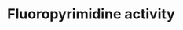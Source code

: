 ---
annotations:
- type: Pathway Ontology
  value: drug pathway
- type: Disease Ontology
  value: cancer
- type: Cell Type Ontology
  value: hepatocyte
- type: Pathway Ontology
  value: cancer pathway
authors:
- AlexanderPico
- MaintBot
- Khanspers
- Anwesha
- Evelo
- Egonw
- AaronCaine
- DeSl
- Mkutmon
- Etaglobin
- Fehrhart
- Eweitz
description: 'The main mechanism of 5-FU activation is conversion to fluorodeoxyuridine
  monophosphate (FdUMP) which inhibits the enzyme thymidylate synthase (TYMS), an
  important part of the folate-homocysteine cycle and purine and pyrimidine synthesis
  The conversion of 5-FU to FdUMP can occur via thymidylate phosphorylase (TYMP) to
  fluorodeoxyuridine (FUDR) and then by the action of thymidine kinase to FdUMP or
  indirectly via fluorouridine monophosphate (FUMP) or fluroridine (FUR) to fluorouridine
  diphosphate (FUDP) and then ribonucleotide reductase action to FdUDP and FdUMP.
  FUDP and FdUDP can also be converted to FUTP and FdUTP and incorporated into RNA
  and DNA respectively which also contributes to the pharmacodynamic actions of fluoropyrimidines.  Sources:
  [https://www.pharmgkb.org/pathway/PA150653776 PharmGKB:Fluoropyrimidine Pharmacokinetics],
  [https://www.pharmgkb.org/pathway/PA165291507 PharmGKB:Fluoropyrimidine Pharmacodynamics],
  [http://en.wikipedia.org/wiki/Fluorouracil Wikipedia:Fluorouracil]  Proteins on
  this pathway have targeted assays available via the [https://assays.cancer.gov/available_assays?wp_id=WP1601
  CPTAC Assay Portal]'
last-edited: 2021-12-09
organisms:
- Homo sapiens
redirect_from:
- /index.php/Pathway:WP1601
- /instance/WP1601
schema-jsonld:
- '@context': https://schema.org/
  '@id': https://wikipathways.github.io/pathways/WP1601.html
  '@type': Dataset
  creator:
    '@type': Organization
    name: WikiPathways
  description: 'The main mechanism of 5-FU activation is conversion to fluorodeoxyuridine
    monophosphate (FdUMP) which inhibits the enzyme thymidylate synthase (TYMS), an
    important part of the folate-homocysteine cycle and purine and pyrimidine synthesis
    The conversion of 5-FU to FdUMP can occur via thymidylate phosphorylase (TYMP)
    to fluorodeoxyuridine (FUDR) and then by the action of thymidine kinase to FdUMP
    or indirectly via fluorouridine monophosphate (FUMP) or fluroridine (FUR) to fluorouridine
    diphosphate (FUDP) and then ribonucleotide reductase action to FdUDP and FdUMP.
    FUDP and FdUDP can also be converted to FUTP and FdUTP and incorporated into RNA
    and DNA respectively which also contributes to the pharmacodynamic actions of
    fluoropyrimidines.  Sources: [https://www.pharmgkb.org/pathway/PA150653776 PharmGKB:Fluoropyrimidine
    Pharmacokinetics], [https://www.pharmgkb.org/pathway/PA165291507 PharmGKB:Fluoropyrimidine
    Pharmacodynamics], [http://en.wikipedia.org/wiki/Fluorouracil Wikipedia:Fluorouracil]  Proteins
    on this pathway have targeted assays available via the [https://assays.cancer.gov/available_assays?wp_id=WP1601
    CPTAC Assay Portal]'
  keywords:
  - ABCG2
  - 5-dFCR
  - GGH
  - PPAT
  - UPP2
  - dUMP
  - ABCC5
  - UPB1
  - Folate Cycle
  - DPYS
  - dTMP
  - ABCC3
  - TYMS
  - 5-hydroxytegafur
  - Leucovorin
  - UCK1
  - 5-fluorouracil (5-FU)
  - RRM2
  - UCK2
  - 5-dFUR
  - FUDR
  - FPGS
  - SLC29A1
  - CES1
  - MTHFR
  - UMPS
  - FdUTP
  - FdUDP
  - DNA Repair
  - TDG
  - FUMP
  - Capecitabine
  - UPP1
  - Apoptosis
  - CES2
  - SLC22A7
  - FUTP
  - RRM1
  - FdUMP
  - ERCC2
  - TK1
  - 5-FU
  - FBAL
  - FUDP
  - Dihydrofolate
  - Tegafur
  - DHFU
  - FUR
  - 5,10-Methylenetetrahydrofolate
  - CDA
  - DHFR
  - FUPA
  - ABCC4
  - SMUG1
  - TYMP
  - XRCC3
  - DPYD
  - CYP2A6
  - MIR29C
  - TP53
  license: CC0
  name: Fluoropyrimidine activity
seo: CreativeWork
title: Fluoropyrimidine activity
wpid: WP1601
---